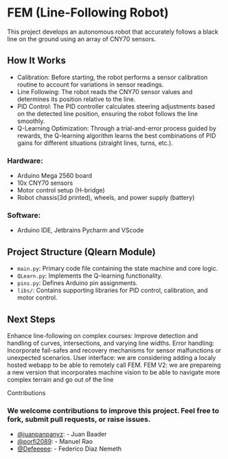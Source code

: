 # FEM (Line-Following Robot)

This project develops an autonomous robot that accurately follows a black line on the ground using an array of CNY70 sensors.

## How It Works

- Calibration: Before starting, the robot performs a sensor calibration routine to account for variations in sensor readings.
- Line Following: The robot reads the CNY70 sensor values and determines its position relative to the line.
- PID Control: The PID controller calculates steering adjustments based on the detected line position, ensuring the robot follows the line smoothly.
- Q-Learning Optimization: Through a trial-and-error process guided by rewards, the Q-learning algorithm learns the best combinations of PID gains for different situations (straight lines, turns, etc.).

### Hardware:
- Arduino Mega 2560 board
- 10x CNY70 sensors
- Motor control setup (H-bridge)
- Robot chassis(3d printed), wheels, and power supply (battery)
### Software:
- Arduino IDE, Jetbrains Pycharm and VScode

## Project Structure (Qlearn Module)

- ```main.py```: Primary code file containing the state machine and core logic.
- ```QLearn.py```: Implements the Q-learning functionality.
- ```pins.py```: Defines Arduino pin assignments.
- ```libs/```: Contains supporting libraries for PID control, calibration, and motor control.

## Next Steps

Enhance line-following on complex courses: Improve detection and handling of curves, intersections, and varying line widths.
Error handling: Incorporate fail-safes and recovery mechanisms for sensor malfunctions or unexpected scenarios.
User interface: we are considering adding a localy hosted webapp to be able to remotely call FEM.
FEM V2: we are prepareing a new version that incorporates machine vision to be able to navigate more complex terrain and go out of the line

Contributions

### We welcome contributions to improve this project. Feel free to fork, submit pull requests, or raise issues.

- [@juanpanpanyz]( https://github.com/juanpanpanyz): - Juan Baader
- [@porfi2089](https://github.com/porfi2089): - Manuel Rao
- [@Defeeeee](https://github.com/Defeeeee): - Federico Diaz Nemeth
